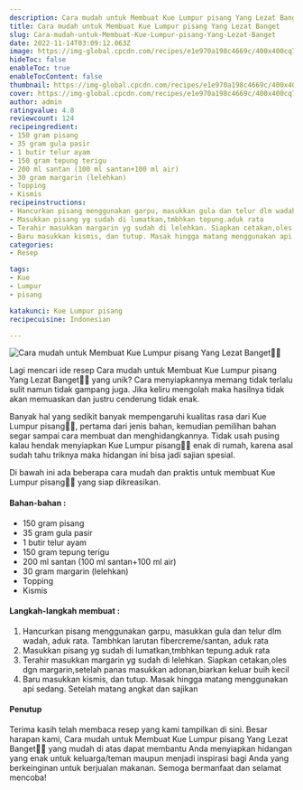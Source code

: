 ```yaml
---
description: Cara mudah untuk Membuat Kue Lumpur pisang Yang Lezat Banget"
title: Cara mudah untuk Membuat Kue Lumpur pisang Yang Lezat Banget
slug: Cara-mudah-untuk-Membuat-Kue-Lumpur-pisang-Yang-Lezat-Banget
date: 2022-11-14T03:09:12.063Z
image: https://img-global.cpcdn.com/recipes/e1e970a198c4669c/400x400cq70/photo.jpg
hideToc: false
enableToc: true
enableTocContent: false
thumbnail: https://img-global.cpcdn.com/recipes/e1e970a198c4669c/400x400cq70/photo.jpg
cover: https://img-global.cpcdn.com/recipes/e1e970a198c4669c/400x400cq70/photo.jpg
author: admin
ratingvalue: 4.8
reviewcount: 124
recipeingredient:
- 150 gram pisang
- 35 gram gula pasir
- 1 butir telur ayam
- 150 gram tepung terigu
- 200 ml santan (100 ml santan+100 ml air)
- 30 gram margarin (lelehkan)
- Topping
- Kismis
recipeinstructions:
- Hancurkan pisang menggunakan garpu, masukkan gula dan telur dlm wadah, aduk rata. Tambhkan larutan fibercreme/santan, aduk rata
- Masukkan pisang yg sudah di lumatkan,tmbhkan tepung.aduk rata
- Terahir masukkan margarin yg sudah di lelehkan. Siapkan cetakan,oles dgn margarin,setelah panas masukkan adonan,biarkan keluar buih kecil
- Baru masukkan kismis, dan tutup. Masak hingga matang menggunakan api sedang. Setelah matang angkat dan sajikan
categories:
- Resep

tags:
- Kue
- Lumpur
- pisang

katakunci: Kue Lumpur pisang
recipecuisine: Indonesian

---
```


![Cara mudah untuk Membuat Kue Lumpur pisang Yang Lezat Banget👩‍🍳](https://img-global.cpcdn.com/recipes/e1e970a198c4669c/400x400cq70/photo.jpg)

Lagi mencari ide resep Cara mudah untuk Membuat Kue Lumpur pisang Yang Lezat Banget👩‍🍳 yang unik? Cara menyiapkannya memang tidak terlalu sulit namun tidak gampang juga. Jika keliru mengolah maka hasilnya tidak akan memuaskan dan justru cenderung tidak enak.

Banyak hal yang sedikit banyak mempengaruhi kualitas rasa dari Kue Lumpur pisang👩‍🍳, pertama dari jenis bahan, kemudian pemilihan bahan segar sampai cara membuat dan menghidangkannya. Tidak usah pusing kalau hendak menyiapkan Kue Lumpur pisang👩‍🍳 enak di rumah, karena asal sudah tahu triknya maka hidangan ini bisa jadi sajian spesial.

Di bawah ini ada beberapa cara mudah dan praktis untuk membuat Kue Lumpur pisang👩‍🍳 yang siap dikreasikan.

<!--inarticleads1-->

#### Bahan-bahan :

- 150 gram pisang
- 35 gram gula pasir
- 1 butir telur ayam
- 150 gram tepung terigu
- 200 ml santan (100 ml santan+100 ml air)
- 30 gram margarin (lelehkan)
- Topping
- Kismis

<!--inarticleads2-->

#### Langkah-langkah membuat :

1. Hancurkan pisang menggunakan garpu, masukkan gula dan telur dlm wadah, aduk rata. Tambhkan larutan fibercreme/santan, aduk rata
1. Masukkan pisang yg sudah di lumatkan,tmbhkan tepung.aduk rata
1. Terahir masukkan margarin yg sudah di lelehkan. Siapkan cetakan,oles dgn margarin,setelah panas masukkan adonan,biarkan keluar buih kecil
1. Baru masukkan kismis, dan tutup. Masak hingga matang menggunakan api sedang. Setelah matang angkat dan sajikan

#### Penutup

Terima kasih telah membaca resep yang kami tampilkan di sini. Besar harapan kami, Cara mudah untuk Membuat Kue Lumpur pisang Yang Lezat Banget👩‍🍳 yang mudah di atas dapat membantu Anda menyiapkan hidangan yang enak untuk keluarga/teman maupun menjadi inspirasi bagi Anda yang berkeinginan untuk berjualan makanan. Semoga bermanfaat dan selamat mencoba!